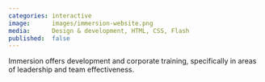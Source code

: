 ```yaml
---
categories: interactive
image:      images/immersion-website.png
media:      Design & development, HTML, CSS, Flash
published:  false
---
```

Immersion offers development and corporate training, specifically in areas of
leadership and team effectiveness.
